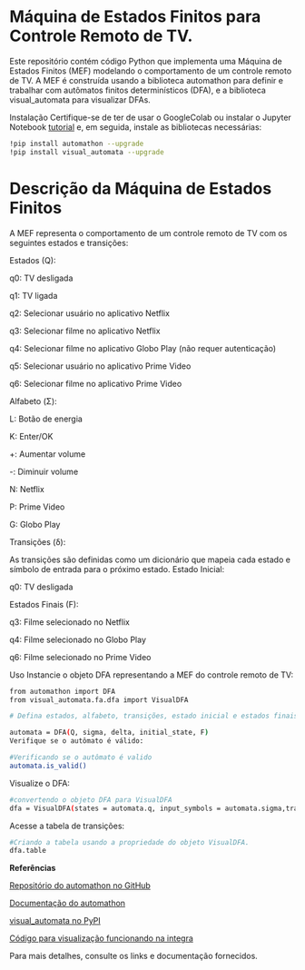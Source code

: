# Máquina de Estados Finitos para Controle Remoto de TV.
Este repositório contém código Python que implementa uma Máquina de Estados Finitos (MEF) modelando o comportamento de um controle remoto de TV. A MEF é construída usando a biblioteca automathon para definir e trabalhar com autômatos finitos determinísticos (DFA), e a biblioteca visual_automata para visualizar DFAs.

Instalação
Certifique-se de ter de usar o GoogleColab ou instalar o Jupyter Notebook [tutorial](https://jupyter.org/install) e, em seguida, instale as bibliotecas necessárias:

```bash
!pip install automathon --upgrade
!pip install visual_automata --upgrade
```

# Descrição da Máquina de Estados Finitos
A MEF representa o comportamento de um controle remoto de TV com os seguintes estados e transições:

Estados (Q):

q0: TV desligada

q1: TV ligada

q2: Selecionar usuário no aplicativo Netflix

q3: Selecionar filme no aplicativo Netflix

q4: Selecionar filme no aplicativo Globo Play (não requer autenticação)

q5: Selecionar usuário no aplicativo Prime Video

q6: Selecionar filme no aplicativo Prime Video

Alfabeto (Σ):

L: Botão de energia

K: Enter/OK

+: Aumentar volume

-: Diminuir volume

N: Netflix

P: Prime Video

G: Globo Play

Transições (δ):

As transições são definidas como um dicionário que mapeia cada estado e símbolo de entrada para o próximo estado.
Estado Inicial:

q0: TV desligada

Estados Finais (F):

q3: Filme selecionado no Netflix

q4: Filme selecionado no Globo Play

q6: Filme selecionado no Prime Video

Uso
Instancie o objeto DFA representando a MEF do controle remoto de TV:

```bash
from automathon import DFA
from visual_automata.fa.dfa import VisualDFA

# Defina estados, alfabeto, transições, estado inicial e estados finais
```
```bash
automata = DFA(Q, sigma, delta, initial_state, F)
Verifique se o autômato é válido:
```
```bash
#Verificando se o autômato é valido
automata.is_valid()
```
Visualize o DFA:

```bash
#convertendo o objeto DFA para VisualDFA
dfa = VisualDFA(states = automata.q, input_symbols = automata.sigma,transitions=automata.delta,initial_state = automata.initial_state,final_states=automata.f)

```
Acesse a tabela de transições:


```bash
#Criando a tabela usando a propriedade do objeto VisualDFA.
dfa.table
```
**Referências**

[Repositório do automathon no GitHub](https://github.com/rohaquinlop/automathon)

[Documentação do automathon](https://rohaquinlop.github.io/automathon/)

[visual_automata no PyPI](https://pypi.org/project/visual-automata/)

[Código para visualização funcionando na integra](https://colab.research.google.com/drive/1dzYm548UzZMZOgMde33kMYTxzAqxGOyQ?usp=sharing)

Para mais detalhes, consulte os links e documentação fornecidos.
